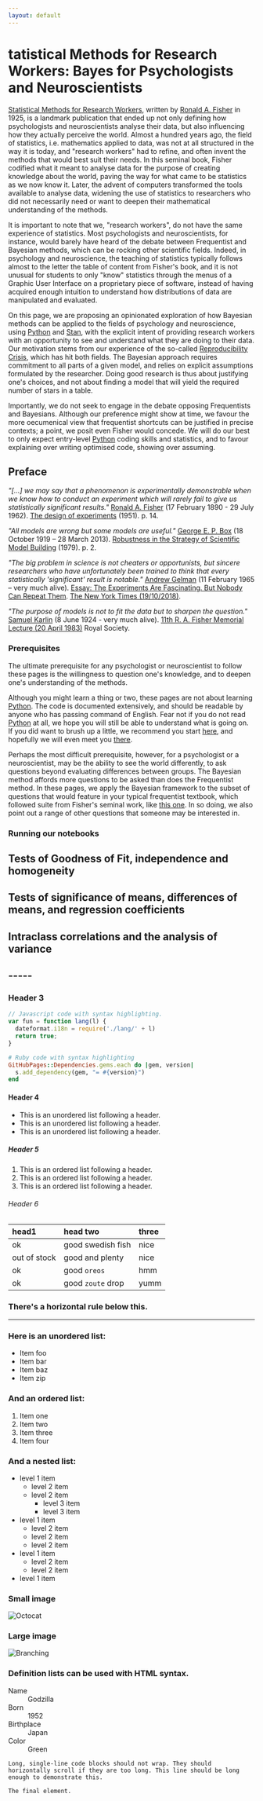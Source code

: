 ```yaml
---
layout: default
---
```


# tatistical Methods for Research Workers: Bayes for Psychologists and Neuroscientists

[Statistical Methods for Research Workers](https://en.wikipedia.org/wiki/Statistical_Methods_for_Research_Workers), written by [Ronald A. Fisher](https://en.wikipedia.org/wiki/Ronald_Fisher) in 1925, is a landmark publication that ended up not only defining how psychologists and neuroscientists analyse their data, but also influencing how they actually perceive the world.
Almost a hundred years ago, the field of statistics, i.e. mathematics applied to data, was not at all structured in the way it is today, and "research workers" had to refine, and often invent the methods that would best suit their needs.
In this seminal book, Fisher codified what it meant to analyse data for the purpose of creating knowledge about the world, paving the way for what came to be statistics as we now know it. Later, the advent of computers transformed the tools available to analyse data, widening the use of statistics to researchers who did not necessarily need or want to deepen their mathematical understanding of the methods.

It is important to note that we, "research workers", do not have the same experience of statistics. Most psychologists and neuroscientists, for instance, would barely have heard of the debate between Frequentist and Bayesian methods, which can be rocking other scientific fields.
Indeed, in psychology and neuroscience, the teaching of statistics typically follows almost to the letter the table of content from Fisher's book, and it is not unusual for students to only "know" statistics through the menus of a Graphic User Interface on a proprietary piece of software, instead of having acquired enough intuition to understand how distributions of data are manipulated and evaluated.

On this page, we are proposing an opinionated exploration of how Bayesian methods can be applied to the fields of psychology and neuroscience, using [Python](https://www.anaconda.com/products/individual) and [Stan](https://mc-stan.org/), with the explicit intent of providing research workers with an opportunity to see and understand what they are doing to their data.
Our motivation stems from our experience of the so-called [Reproducibility Crisis](https://osf.io/qky8t), which has hit both fields.
The Bayesian approach requires commitment to all parts of a given model, and relies on explicit assumptions formulated by the researcher.
Doing good research is thus about justifying one's choices, and not about finding a model that will yield the required number of stars in a table.

Importantly, we do not seek to engage in the debate opposing Frequentists and Bayesians.
Although our preference might show at time, we favour the more oecumenical view that frequentist shortcuts can be justified in precise contexts; a point, we posit even Fisher would concede.
We will do our best to only expect entry-level [Python](https://www.anaconda.com/products/individual) coding skills and statistics, and to favour explaining over writing optimised code, showing over assuming.


## Preface

_"[...] we may say that a phenomenon is experimentally demonstrable when we know how to conduct an experiment which will rarely fail to give us statistically significant results."_
[Ronald A. Fisher](https://en.wikipedia.org/wiki/Ronald_Fisher) (17 February 1890 - 29 July 1962). <ins>The design of experiments</ins> (1951). p. 14.

_"All models are wrong but some models are useful."_
[George E. P. Box](https://en.wikipedia.org/wiki/George_E._P._Box) (18 October 1919 – 28 March 2013). <ins>Robustness in the Strategy of Scientific Model Building</ins> (1979). p. 2.

_"The big problem in science is not cheaters or opportunists, but sincere researchers who have unfortunately been trained to think that every statistically 'significant' result is notable."_
[Andrew Gelman](http://www.stat.columbia.edu/~gelman/) (11 February 1965 – very much alive). <ins>Essay: The Experiments Are Fascinating. But Nobody Can Repeat Them</ins>. [The New York Times (19/10/2018)](https://www.nytimes.com/2018/11/19/science/science-research-fraud-reproducibility.html).

_"The purpose of models is not to fit the data but to sharpen the question."_
[Samuel Karlin](https://en.wikipedia.org/wiki/Samuel_Karlin) (8 June 1924 - very much alive). <ins>11th R. A. Fisher Memorial Lecture (20 April 1983)</ins> Royal Society.


### Prerequisites

The ultimate prerequisite for any psychologist or neuroscientist to follow these pages is the willingness to question one's knowledge, and to deepen one's understanding of the methods.

Although you might learn a thing or two, these pages are not about learning [Python](https://www.anaconda.com/products/individual).
The code is documented extensively, and should be readable by anyone who has passing command of English.
Fear not if you do not read [Python](https://www.anaconda.com/products/individual) at all, we hope you will still be able to understand what is going on. If you did want to brush up a little, we recommend you start [here](https://swcarpentry.github.io/python-novice-inflammation/), and hopefully we will even meet you [there](https://aspp.school/).

Perhaps the most difficult prerequisite, however, for a psychologist or a neuroscientist, may be the ability to see the world differently, to ask questions beyond evaluating differences between groups.
The Bayesian method affords more questions to be asked than does the Frequentist method.
In these pages, we apply the Bayesian framework to the subset of questions that would feature in your typical frequentist textbook, which followed suite from Fisher's seminal work, like  [this one](https://www.amazon.co.uk/Discovering-Statistics-Using-Andy-Field/dp/1446200469).
In so doing, we also point out a range of other questions that someone may be interested in.


### Running our notebooks


## Tests of Goodness of Fit, independence and homogeneity

## Tests of significance of means, differences of means, and regression coefficients

## Intraclass correlations and the analysis of variance



## -----

### Header 3

```js
// Javascript code with syntax highlighting.
var fun = function lang(l) {
  dateformat.i18n = require('./lang/' + l)
  return true;
}
```

```ruby
# Ruby code with syntax highlighting
GitHubPages::Dependencies.gems.each do |gem, version|
  s.add_dependency(gem, "= #{version}")
end
```

#### Header 4

*   This is an unordered list following a header.
*   This is an unordered list following a header.
*   This is an unordered list following a header.

##### Header 5

1.  This is an ordered list following a header.
2.  This is an ordered list following a header.
3.  This is an ordered list following a header.

###### Header 6

| head1        | head two          | three |
|:-------------|:------------------|:------|
| ok           | good swedish fish | nice  |
| out of stock | good and plenty   | nice  |
| ok           | good `oreos`      | hmm   |
| ok           | good `zoute` drop | yumm  |

### There's a horizontal rule below this.

* * *

### Here is an unordered list:

*   Item foo
*   Item bar
*   Item baz
*   Item zip

### And an ordered list:

1.  Item one
1.  Item two
1.  Item three
1.  Item four

### And a nested list:

- level 1 item
  - level 2 item
  - level 2 item
    - level 3 item
    - level 3 item
- level 1 item
  - level 2 item
  - level 2 item
  - level 2 item
- level 1 item
  - level 2 item
  - level 2 item
- level 1 item

### Small image

![Octocat](https://github.githubassets.com/images/icons/emoji/octocat.png)

### Large image

![Branching](https://guides.github.com/activities/hello-world/branching.png)


### Definition lists can be used with HTML syntax.

<dl>
<dt>Name</dt>
<dd>Godzilla</dd>
<dt>Born</dt>
<dd>1952</dd>
<dt>Birthplace</dt>
<dd>Japan</dd>
<dt>Color</dt>
<dd>Green</dd>
</dl>

```
Long, single-line code blocks should not wrap. They should horizontally scroll if they are too long. This line should be long enough to demonstrate this.
```

```
The final element.
```
